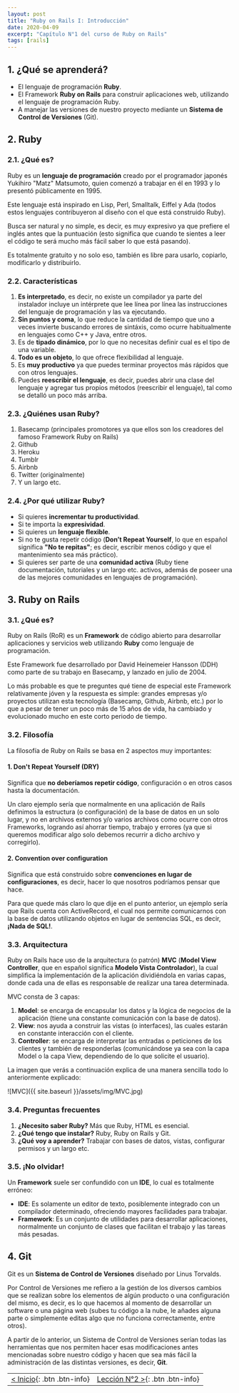 ```yaml
---
layout: post
title: "Ruby on Rails I: Introducción"
date: 2020-04-09
excerpt: "Capítulo N°1 del curso de Ruby on Rails"
tags: [rails]
---
```


## 1. ¿Qué se aprenderá?

* El lenguaje de programación **Ruby**.
* El Framework **Ruby on Rails** para construir aplicaciones web, utilizando el lenguaje de programación Ruby.
* A manejar las versiones de nuestro proyecto mediante un **Sistema de Control de Versiones** (Git).

## 2. Ruby

### 2.1. ¿Qué es?

Ruby es un **lenguaje de programación** creado por el programador japonés Yukihiro "Matz" Matsumoto, quien comenzó a trabajar en él en 1993 y lo presentó públicamente en 1995.

Este lenguaje está inspirado en Lisp, Perl, Smalltalk, Eiffel y Ada (todos estos lenguajes contribuyeron al diseño con el que está construido Ruby).

Busca ser natural y no simple, es decir, es muy expresivo ya que prefiere el inglés antes que la puntuación (esto significa que cuando te sientes a leer el código te será mucho más fácil saber lo que está pasando).

Es totalmente gratuito y no solo eso, también es libre para usarlo, copiarlo, modificarlo y distribuirlo.

### 2.2. Características

1. **Es interpretado**, es decir, no existe un compilador ya parte del instalador incluye un intérprete que lee línea por línea las instrucciones del lenguaje de programación y las va ejecutando.
2. **Sin puntos y coma**, lo que reduce la cantidad de tiempo que uno a veces invierte buscando errores de sintáxis, como ocurre habitualmente en lenguajes como C++ y Java, entre otros.
3. Es de **tipado dinámico**, por lo que no necesitas definir cual es el tipo de una variable.
4. **Todo es un objeto**, lo que ofrece flexibilidad al lenguaje.
5. Es **muy productivo** ya que puedes terminar proyectos más rápidos que con otros lenguajes.
6. Puedes **reescribir el lenguaje**, es decir, puedes abrir una clase del lenguaje y agregar tus propios métodos (reescribir el lenguaje), tal como se detalló un poco más arriba.

### 2.3. ¿Quiénes usan Ruby?

1. Basecamp (principales promotores ya que ellos son los creadores del famoso Framework Ruby on Rails)
2. Github
3. Heroku
4. Tumblr
5. Airbnb
6. Twitter (originalmente)
7. Y un largo etc.

### 2.4. ¿Por qué utilizar Ruby?

* Si quieres **incrementar tu productividad**.
* Si te importa la **expresividad**.
* Si quieres un **lenguaje flexible**.
* Si no te gusta repetir código (**Don’t Repeat Yourself**, lo que en español significa **"No te repitas"**; es decir, escribir menos código y que el mantenimiento sea más práctico).
* Si quieres ser parte de una **comunidad activa** (Ruby tiene documentación, tutoriales y un largo etc. activos, además de poseer una de las mejores comunidades en lenguajes de programación).

## 3. Ruby on Rails

### 3.1. ¿Qué es?

Ruby on Rails (RoR) es un **Framework** de código abierto para desarrollar aplicaciones y servicios web utilizando **Ruby** como lenguaje de programación.

Este Framework fue desarrollado por David Heinemeier Hansson (DDH) como parte de su trabajo en Basecamp, y lanzado en julio de 2004.

Lo más probable es que te preguntes qué tiene de especial este Framework relativamente jóven y la respuesta es simple: grandes empresas y/o proyectos utilizan esta tecnología (Basecamp, Github, Airbnb, etc.) por lo que a pesar de tener un poco más de 15 años de vida, ha cambiado y evolucionado mucho en este corto periodo de tiempo.

### 3.2. Filosofía

La filosofía de Ruby on Rails se basa en 2 aspectos muy importantes:

#### 1. Don't Repeat Yourself (DRY)

Significa que **no deberíamos repetir código**, configuración o en otros casos hasta la documentación.

Un claro ejemplo sería que normalmente en una aplicación de Rails definimos la estructura (o configuración) de la base de datos en un solo lugar, y no en archivos externos y/o varios archivos como ocurre con otros Frameworks, logrando así ahorrar tiempo, trabajo y errores (ya que si queremos modificar algo solo debemos recurrir a dicho archivo y corregirlo).

#### 2. Convention over configuration

Significa que está construido sobre **convenciones en lugar de configuraciones**, es decir, hacer lo que nosotros podríamos pensar que hace.

Para que quede más claro lo que dije en el punto anterior, un ejemplo sería que Rails cuenta con ActiveRecord, el cual nos permite comunicarnos con la base de datos utilizando objetos en lugar de sentencias SQL, es decir, **¡Nada de SQL!**.

### 3.3. Arquitectura

Ruby on Rails hace uso de la arquitectura (o patrón) **MVC** (**Model View Controller**, que en español significa **Modelo Vista Controlador**), la cual simplifica la implementación de la aplicación dividiéndola en varias capas, donde cada una de ellas es responsable de realizar una tarea determinada.

MVC consta de 3 capas:

1. **Model**: se encarga de encapsular los datos y la lógica de negocios de la aplicación (tiene una constante comunicación con la base de datos).
2. **View**: nos ayuda a construir las vistas (o interfaces), las cuales estarán en constante interacción con el cliente.
3. **Controller**: se encarga de interpretar las entradas o peticiones de los clientes y también de responderlas (comunicándose ya sea con la capa Model o la capa View, dependiendo de lo que solicite el usuario).

La imagen que verás a continuación explica de una manera sencilla todo lo anteriormente explicado:

![MVC]({{ site.baseurl }}/assets/img/MVC.jpg)

### 3.4. Preguntas frecuentes

1. **¿Necesito saber Ruby?** Más que Ruby, HTML es esencial.
2. **¿Qué tengo que instalar?** Ruby, Ruby on Rails y Git.
3. **¿Qué voy a aprender?** Trabajar con bases de datos, vistas, configurar permisos y un largo etc.

### 3.5. ¡No olvidar!

Un **Framework** suele ser confundido con un **IDE**, lo cual es totalmente erróneo:

* **IDE**: Es solamente un editor de texto, posiblemente integrado con un compilador determinado, ofreciendo mayores facilidades para trabajar.
* **Framework**: Es un conjunto de utilidades para desarrollar aplicaciones, normalmente un conjunto de clases que facilitan el trabajo y las tareas más pesadas.

## 4. Git

Git es un **Sistema de Control de Versiones** diseñado por Linus Torvalds.

Por Control de Versiones me refiero a la gestión de los diversos cambios que se realizan sobre los elementos de algún producto o una configuración del mismo, es decir, es lo que hacemos al momento de desarrollar un software o una página web (subes tu código a la nube, le añades alguna parte o simplemente editas algo que no funciona correctamente, entre otros).

A partir de lo anterior, un Sistema de Control de Versiones serían todas las herramientas que nos permiten hacer esas modificaciones antes mencionadas sobre nuestro código y hacen que sea más fácil la administración de las distintas versiones, es decir, **Git**.

|     |     |
|:----|----:|
| [< Inicio](https://nisoto.github.io/blog/){: .btn .btn-info} | [Lección N°2 >](https://nisoto.github.io/rails-ii-control-de-versiones/){: .btn .btn-info} |
